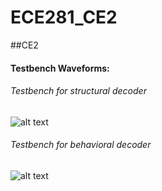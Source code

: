 ECE281_CE2
===========

##CE2



#### Testbench Waveforms:

###### Testbench for structural decoder
![alt text](https://raw2.github.com/JeremyGruszka/ECE281_CE2/master/Testbench_TEST1.PNG "Testbench Waveform")

###### Testbench for behavioral decoder
![alt text](https://raw2.github.com/JeremyGruszka/ECE281_CE2/master/Testbench_TEST2.PNG "Testbench Waveform")
